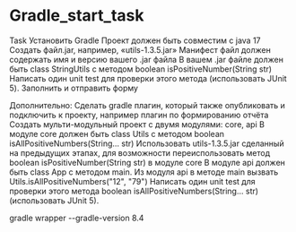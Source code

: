 # Gradle_start_task

Task
Установить Gradle
Проект должен быть совместим с java 17
Создать файл.jar, например, «utils-1.3.5.jar»
Манифест файл должен содержать имя и версию вашего .jar файла
В вашем .jar файле должен быть class StringUtils с методом boolean isPositiveNumber(String str)
Написать один unit test для проверки этого метода (использовать JUnit 5).
Заполнить и отправить форму


Дополнительно:
Сделать gradle плагин, который также опубликовать и подключить к проекту, например плагин по формированию отчёта
Создать мульти-модульный проект с двумя модулями: core, api
В модуле core должен быть class Utils с методом boolean isAllPositiveNumbers(String… str)
Использовать utils-1.3.5.jar сделанный на предыдущих этапах, для возможности переиспользовать метод boolean isPositiveNumber(String str) в модуле core
В модуле api должен быть class App с методом main.
Из модуля api в методе main вызвать Utils.isAllPositiveNumbers("12", "79")
Написать один unit test для проверки этого метода boolean isAllPositiveNumbers(String… str)(использовать JUnit 5).

gradle wrapper --gradle-version 8.4